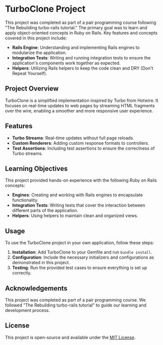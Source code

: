 # TurboClone Project

This project was completed as part of a pair programming course following "The Rebuilding turbo-rails tutorial." The primary goal was to learn and apply object-oriented concepts in Ruby on Rails. Key features and concepts covered in this project include:

-   **Rails Engine**: Understanding and implementing Rails engines to modularize the application.
-   **Integration Tests**: Writing and running integration tests to ensure the application's components work together as expected.
-   **Helpers**: Utilizing Rails helpers to keep the code clean and DRY (Don't Repeat Yourself).

## Project Overview

TurboClone is a simplified implementation inspired by Turbo from Hotwire. It focuses on real-time updates to web pages by streaming HTML fragments over the wire, enabling a smoother and more responsive user experience.

## Features

-   **Turbo Streams**: Real-time updates without full page reloads.
-   **Custom Renderers**: Adding custom response formats to controllers.
-   **Test Assertions**: Including test assertions to ensure the correctness of Turbo streams.

## Learning Objectives

This project provided hands-on experience with the following Ruby on Rails concepts:

-   **Engines**: Creating and working with Rails engines to encapsulate functionality.
-   **Integration Tests**: Writing tests that cover the interaction between different parts of the application.
-   **Helpers**: Using helpers to maintain clean and organized views.

## Usage

To use the TurboClone project in your own application, follow these steps:

1. **Installation**: Add TurboClone to your Gemfile and run `bundle install`.
2. **Configuration**: Include the necessary initializers and configurations as demonstrated in this project.
3. **Testing**: Run the provided test cases to ensure everything is set up correctly.

## Acknowledgements

This project was completed as part of a pair programming course. We followed "The Rebuilding turbo-rails tutorial" to guide our learning and development process.

## License

This project is open-source and available under the [MIT License](LICENSE).
